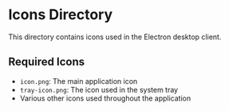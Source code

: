 # Icons Directory

This directory contains icons used in the Electron desktop client.

## Required Icons

- `icon.png`: The main application icon
- `tray-icon.png`: The icon used in the system tray
- Various other icons used throughout the application